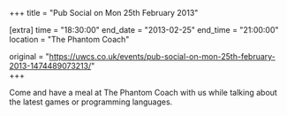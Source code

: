 +++
title = "Pub Social on Mon 25th February 2013"

[extra]
time = "18:30:00"
end_date = "2013-02-25"
end_time = "21:00:00"
location = "The Phantom Coach"

original = "https://uwcs.co.uk/events/pub-social-on-mon-25th-february-2013-1474489073213/"    
+++

Come and have a meal at The Phantom Coach with us while talking about the latest games or programming languages.

